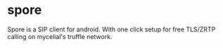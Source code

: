 spore
=====

Spore is a SIP client for android.  With one click setup for free TLS/ZRTP calling on mycelial's truffle network.